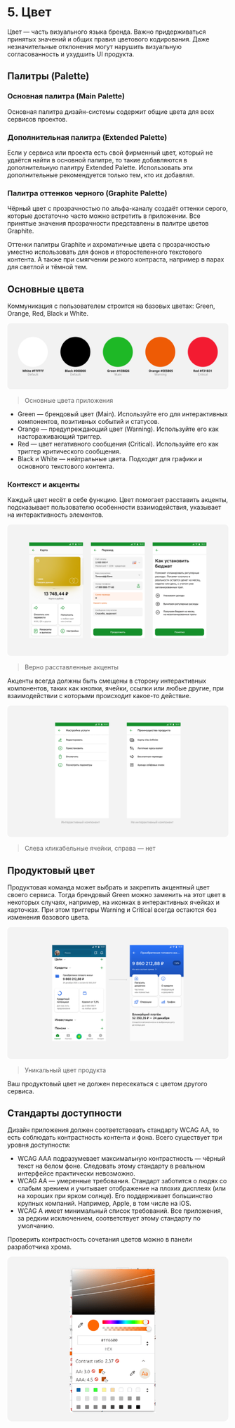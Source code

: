 # 5. Цвет

Цвет — часть визуального языка бренда. Важно придерживаться принятых значений и общих правил цветового кодирования. Даже незначительные отклонения могут нарушить визуальную согласованность и ухудшить UI продукта.

## Палитры (Palette)

### Основная палитра (Main Palette)

Основная палитра дизайн-системы содержит общие цвета для всех сервисов проектов.

### Дополнительная палитра (Extended Palette)

Если у сервиса или проекта есть свой фирменный цвет, который не удаётся найти в основной палитре, то такие добавляются в дополнительную палитру Extended Palette. Использовать эти дополнительные рекомендуется только тем, кто их добавлял.

### Палитра оттенков черного (Graphite Palette)

Чёрный цвет с прозрачностью по альфа-каналу создаёт оттенки серого, которые достаточно часто можно встретить в приложении. Все принятые значения прозрачности представлены в палитре цветов Graphite.

Оттенки палитры Graphite и ахроматичные цвета с прозрачностью уместно использовать для фонов и второстепенного текстового контента. А также при смягчении резкого контраста, например в парах для светлой и тёмной тем.

## Основные цвета

Коммуникация с пользователем строится на базовых цветах: Green, Оrange, Red, Black и White.

![image1](images/colors.svg)

>Основные цвета приложения

* Green — брендовый цвет (Main). Используйте его для интерактивных компонентов, позитивных событий и статусов.
* Оrange — предупреждающий цвет (Warning). Используйте его как настораживающий триггер.
* Red — цвет негативного сообщения (Critical). Используйте его как триггер критического сообщения.
* Black и White — нейтральные цвета. Подходят для графики и основного текстового контента.

### Контекст и акценты

Каждый цвет несёт в себе функцию. Цвет помогает расставить акценты, подсказывает пользователю особенности взаимодействия, указывает на интерактивность элементов.

![image1](images/color-1-2.png)

> Верно расставленные акценты

Акценты всегда должны быть смещены в сторону интерактивных компонентов, таких как кнопки, ячейки, ссылки или любые другие, при взаимодействии с которыми происходит какое-то действие.

![image1](images/color-1-3.png)

> Слева кликабельные ячейки, справа — нет

## Продуктовый цвет

Продуктовая команда может выбрать и закрепить акцентный цвет своего сервиса. Тогда брендовый Green можно заменить на этот цвет в некоторых случаях, например, на иконках в интерактивных ячейках и карточках. При этом триггеры Warning и Critical всегда остаются без изменения базового цвета.

![image1](images/color-1-4.png)

> Уникальный цвет продукта

Ваш продуктовый цвет не должен пересекаться с цветом другого сервиса.

## Стандарты доступности

Дизайн приложения должен соответствовать стандарту WCAG AA, то есть соблюдать контрастность контента и фона. Всего существует три уровня доступности:

* WCAG AAA подразумевает максимальную контрастность — чёрный текст на белом фоне. Следовать этому стандарту в реальном интерфейсе практически невозможно.
* WCAG AA — умеренные требования. Стандарт заботится о людях со слабым зрением и учитывает отображение на плохих дисплеях (или на хороших при ярком солнце). Его поддерживает большинство крупных компаний. Например, Apple, в том числе на iOS.
* WCAG A имеет минимальный список требований. Все приложения, за редким исключением, соответствует этому стандарту по умолчанию.

Проверить контрастность сочетания цветов можно в панели разработчика хрома.

![image1](images/color-1-6.png)

